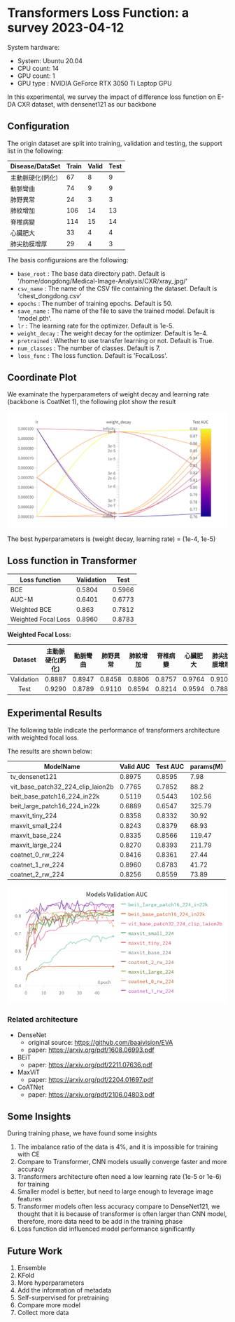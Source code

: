 # Transformers Loss Function: a survey 2023-04-12

System hardware:

- System: Ubuntu 20.04 
- CPU count:	14
- GPU count:	1
- GPU type :	NVIDIA GeForce RTX 3050 Ti Laptop GPU


In this experimental, we survey the impact of difference loss function on E-DA CXR dataset, with densenet121 as our backbone

## Configuration

The origin dataset are split into training, validation and testing, the support list in the following:

| Disease/DataSet        | Train | Valid | Test |
|------------------|--------|---------|---------|
| 主動脈硬化(鈣化)   | 67     | 8       | 9       |
| 動脈彎曲         | 74     | 9       | 9       |
| 肺野異常         | 24     | 3       | 3       |
| 肺紋增加         | 106    | 14      | 13      |
| 脊椎病變         | 114    | 15      | 14      |
| 心臟肥大         | 33     | 4       | 4       |
| 肺尖肋膜增厚      | 29     | 4       | 3       |

The basis configuraions are the following:

- `base_root` : The base data directory path. Default is '/home/dongdong/Medical-Image-Analysis/CXR/xray_jpg/'
- `csv_name` : The name of the CSV file containing the dataset. Default is 'chest_dongdong.csv'
- `epochs` : The number of training epochs. Default is 50.
- `save_name` : The name of the file to save the trained model. Default is 'model.pth'.
- `lr` : The learning rate for the optimizer. Default is 1e-5.
- `weight_decay` : The weight decay for the optimizer. Default is 1e-4.
- `pretrained` : Whether to use transfer learning or not. Default is True.
- `num_classes` : The number of classes. Default is 7.
- `loss_func` : The loss function. Default is 'FocalLoss'.

## Coordinate Plot

We examinate the hyperparameters of weight decay and learning rate (backbone is CoatNet 1), the following plot show the result 

![hp-coordinate](../assets/hp-coordinate.png)

The best hyperparameters is (weight decay, learning rate) = (1e-4, 1e-5)

## Loss function in Transformer

| Loss function | Validation | Test | 
| ------------- | ---------- | ---- |
| BCE | 0.5804 | 0.5966|
| AUC-M | 0.6401 | 0.6773 |
| Weighted BCE | 0.863 | 0.7812 |
| Weighted Focal Loss | 0.8960 | 0.8783 |

**Weighted Focal Loss:**

| Dataset    |   主動脈硬化(鈣化)   |   動脈彎曲   |   肺野異常   |   肺紋增加   |   脊椎病變   |   心臟肥大   |   肺尖肋膜增厚   |
|:--:|:----------------:|:--------:|:--------:|:--------:|:--------:|:--------:|:------------:|
| Validation |   0.8887   |   0.8947       |   0.8458       |   0.8806       |   0.8757       |   0.9764       |   0.9104               |
| Test       |   0.9290   |   0.8789       |   0.9110       |   0.8594       |   0.8214       |   0.9594       |   0.7888               |

## Experimental Results

The following table indicate the performance of transformers architecture with weighted focal loss.

The results are shown below:

| ModelName | Valid AUC | Test AUC | params(M) |
|-----------|-----------|----------|--------|
|tv_densenet121|<a class="max">0.8975</a>|0.8595|7.98|
|vit_base_patch32_224_clip_laion2b|0.7765|0.7852|88.2|
|beit_base_patch16_224_in22k|0.5119|0.5443|102.56|
|beit_large_patch16_224_in22k|0.6889|0.6547|<a class="max">325.79</a>|
|maxvit_tiny_224|0.8358|0.8332|30.92|
|maxvit_small_224|0.8243|0.8379|68.93|
|maxvit_base_224|0.8335|0.8566|119.47|
|maxvit_large_224|0.8270|0.8393|211.79|
|coatnet_0_rw_224|0.8416|0.8361|27.44|
|coatnet_1_rw_224|0.8960|<a class="max">0.8783</a>|41.72|
|coatnet_2_rw_224|0.8256|0.8559|73.89|

![models-auc](../assets/transformers-auc.png)

### Related architecture

- DenseNet
   - original source: https://github.com/baaivision/EVA
   - paper: https://arxiv.org/pdf/1608.06993.pdf
- BEiT
   - paper: https://arxiv.org/pdf/2211.07636.pdf
- MaxViT
   - paper: https://arxiv.org/pdf/2204.01697.pdf
- CoATNet
   - paper: https://arxiv.org/pdf/2106.04803.pdf

## Some Insights

During training phase, we have found some insights

1. The imbalance ratio of the data is 4%, and it is impossible for training with CE
2. Compare to Transformer, CNN models usually converge faster and more accuracy
3. Transformers architecture often need a low learning rate (1e-5 or 1e-6) for training 
4. Smaller model is better, but need to large enough to leverage image features
5. Transformer models often less accuracy compare to DenseNet121, we thought that it is because of transformer is often larger than CNN model, therefore, more data need to be add in the training phase
6. Loss function did influenced model performance significantly

## Future Work

1. Ensemble 
2. KFold
3. More hyperparameters
4. Add the information of metadata
5. Self-surpervised for pretraining
6. Compare more model
7. Collect more data 
